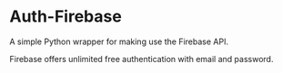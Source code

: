 # Auth-Firebase

A simple Python wrapper for making use the Firebase API.

Firebase offers unlimited free authentication with email and password. 
